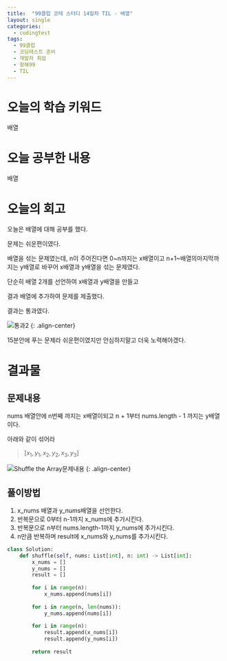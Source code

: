 ```yaml
---
title:  "99클럽 코테 스터디 14일차 TIL - 배열"
layout: single
categories:
  - codingtest
tags:
  - 99클럽
  - 코딩테스트 준비
  - 개발자 취업
  - 항해99
  - TIL
---
```


# 오늘의 학습 키워드 
배열

# 오늘 공부한 내용
배열


# 오늘의 회고
오늘은 배열에 대해 공부를 했다.

문제는 쉬운편이였다.

배열을 섞는 문제였는데, n이 주어진다면 0~n까지는 x배열이고 n+1~배열의마지막까지는 y배열로 바꾸어 x배열과 y배열을 섞는 문제였다.

단순히 배열 2개를 선언하여 x배열과 y배열을 만들고

결과 배열에 추가하여 문제를 제출했다.

결과는 통과였다.

![통과2](https://github.com/kimhyunso/kimhyunso.github.io/assets/87798982/0fb849b3-4249-4ee6-9235-0b1049b8b0d8)
{: .align-center}

15분안에 푸는 문제라 쉬운편이였지만 안심하지말고 더욱 노력해야겠다.


# 결과물
## 문제내용

nums 배열안에 n번째 까지는 x배열이되고 n + 1부터 nums.length - 1 까지는 y배열이다.

아래와 같이 섞어라

> [$x_1, y_1, x_2, y_2, x_3, y_3$]

![Shuffle the Array문제내용](https://github.com/kimhyunso/kimhyunso.github.io/assets/87798982/62aeeb92-475e-4840-ac15-9162e9c8cb2d)
{: .align-center}

## 풀이방법
1. x_nums 배열과 y_nums배열을 선언한다.
2. 반복문으로 0부터 n-1까지 x_nums에 추가시킨다.
3. 반복문으로 n부터 nums.length-1까지 y_nums에 추가시킨다.
4. n만큼 반복하며 result에 x_nums와 y_nums를 추가시킨다.

```python
class Solution:
    def shuffle(self, nums: List[int], n: int) -> List[int]:
        x_nums = []
        y_nums = []
        result = []
        
        for i in range(n):
            x_nums.append(nums[i])
        
        for i in range(n, len(nums)):
            y_nums.append(nums[i])
            
        for i in range(n):
            result.append(x_nums[i])
            result.append(y_nums[i])
        
        return result
```



